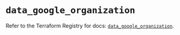 # `data_google_organization`

Refer to the Terraform Registry for docs: [`data_google_organization`](https://registry.terraform.io/providers/hashicorp/google-beta/5.28.0/docs/data-sources/google_organization).
